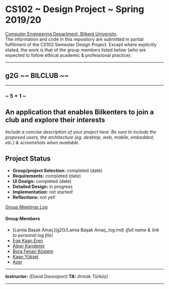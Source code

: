 # CS102 ~ Design Project ~ Spring 2019/20
[Computer Engineering Department, Bilkent University](http://w3.cs.bilkent.edu.tr/en/).  
The information and code in this repository are submitted in partial fulfillment of the CS102 Semester Design Project. Except where explicitly stated, the work is that of the group members listed below (who are expected to follow ethical academic & professional practice).
****
## g2G ~~ BILCLUB ~~
****
### ~ 5 + 1 ~

## An application that enables Bilkenters to join a club and explore their interests
_Include a concise description of your project here. Be sure to include the proposed users, the architecture (eg. desktop, web, mobile, embedded, etc.) & screenshots when available._
   
## Project Status
+ **Group/project Selection:** completed (date)
+ **Requirements:** completed (date)
+ **UI Design:** completed (date)
+ **Detailed Design:** in progress
+ **Implementation:** not started!
+ **Reflections:** not yet!

[Group Meetings Log](group/meetingslog.md)
#### Group Members
- [Lamia Başak Amaç](g2G/Lamia Başak Amaç_log.md)    _(full name & link to personal log file)_
- [Ege Kaan Eren](g2G/member2_log.md)
- [Alper Kandemir](g2G/member3_log.md)
- [Bora Fenari Köstem](g2G/member4_log.md)
- [Kaan Yüksel](g2G/member5_log.md)
- [Azer](g2G/member6_log.md)

****
**Instructor:** _(David Davenport)_   **TA:**  _(Irmak Türköz)_
****

